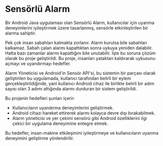 # Sensörlü Alarm 
 
 Bir Android Java uygulaması olan Sensörlü Alarm, kullanıcılar için uyanma deneyimlerini iyileştirmek üzere tasarlanmış, sensörle etkinleştirilen bir alarma sahiptir.
 
 Pek çok insan sabahları kalmakta zorlanır. Alarm kurulsa bile sabahları kalkamaz. Sabah çalan alarmı kapattıktan sonra uykuya yeniden dalabilir. Hatta bazı zamanlar alarmı kapattığını bile unutabilir. İşte bu soruna çözüm olarak bu proje geliştirildi. Bu proje, insanları yataktan kaldırarak uykusunu açmayı ve uyandırmayı hedefler.
 
 Alarm Yöneticisi ve Android'in Sensör API'si, bu sistemin bir parçası olarak geliştirilen bu uygulamada, kullanıcı tarafından belirli bir eylem gerçekleştirildiğinde, yani kullanıcı Android cihaz ile birlikte belirli bir adım sayısı olan 3 adımı attığında alarmı durduran bir
 sistem geliştirildi.

Bu projenin hedefleri şunları içerir:
 * Kullanıcıların uyandırma deneyimlerini geliştirmek.
 * Android cihazı hareket ettirerek alarmı kolayca devre dışı bırakabilmek.
 * Alarm yöneticisi ve yer çekimi sensörü gibi Android özelliklerini ilgi çekici bir
uygulama deneyimine entegre etmek.

 Bu hedefler, insan-makine etkileşimini iyileştirmeye ve kullanıcıların uyanma deneyimini geliştirme yönlendirilir.
